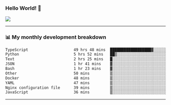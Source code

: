 ### Hello World! 👋

<a>
  <img align="center" src="https://github-readme-stats.vercel.app/api?username=megatunger&count_private=true&include_all_commits=true&bg_color=30,56CCF2,2F80ED&title_color=fff&text_color=fff" />
</a>

------
### 📊 My monthly development breakdown

<!--START_SECTION:waka-->

```txt
TypeScript                    49 hrs 48 mins  ██████████████████▓░░░░░░   74.02 %
Python                        5 hrs 52 mins   ██▒░░░░░░░░░░░░░░░░░░░░░░   08.72 %
Text                          2 hrs 25 mins   █░░░░░░░░░░░░░░░░░░░░░░░░   03.61 %
JSON                          1 hr 41 mins    ▓░░░░░░░░░░░░░░░░░░░░░░░░   02.51 %
Bash                          1 hr 23 mins    ▓░░░░░░░░░░░░░░░░░░░░░░░░   02.08 %
Other                         50 mins         ▒░░░░░░░░░░░░░░░░░░░░░░░░   01.24 %
Docker                        48 mins         ▒░░░░░░░░░░░░░░░░░░░░░░░░   01.19 %
YAML                          47 mins         ▒░░░░░░░░░░░░░░░░░░░░░░░░   01.17 %
Nginx configuration file      39 mins         ▒░░░░░░░░░░░░░░░░░░░░░░░░   00.97 %
JavaScript                    36 mins         ▒░░░░░░░░░░░░░░░░░░░░░░░░   00.89 %
```

<!--END_SECTION:waka-->

------
